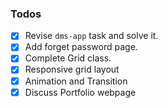 ### Todos
- [x] Revise `dms-app` task and solve it.
- [x] Add forget password page.
- [x] Complete Grid class.
- [x] Responsive grid layout
- [x] Animation and Transition
- [x] Discuss Portfolio webpage